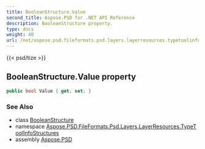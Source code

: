 ```yaml
---
title: BooleanStructure.Value
second_title: Aspose.PSD for .NET API Reference
description: BooleanStructure property. 
type: docs
weight: 40
url: /net/aspose.psd.fileformats.psd.layers.layerresources.typetoolinfostructures/booleanstructure/value/
---
```

{{< psd/tize >}}
## BooleanStructure.Value property

```csharp
public bool Value { get; set; }
```

### See Also

* class [BooleanStructure](../)
* namespace [Aspose.PSD.FileFormats.Psd.Layers.LayerResources.TypeToolInfoStructures](../../booleanstructure/)
* assembly [Aspose.PSD](../../../)


